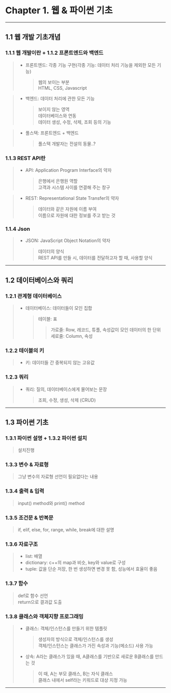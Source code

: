 # Chapter 1. 웹 & 파이썬 기초  
      
***  
    
## 1.1 웹 개발 기초개념
    
### 1.1.1 웹 개발이란 + 1.1.2 프론트엔드와 백엔드   
> * 프론트엔드: 각종 기능 구현(각종 기능: 데이터 처리 기능을 제외한 모든 기능)  
>   > 웹의 보이는 부분  
>   > HTML, CSS, Javascript  

> * 백엔드: 데이터 처리에 관한 모든 기능  
>   > 보이지 않는 영역  
>   > 데이터베이스와 연동  
>   > 데이터 생성, 수정, 삭제, 조회 등의 기능  

> * 풀스택: 프론트엔드 + 백엔드  
>   > 풀스택 개발자는 전설의 동물..?  

### 1.1.3 REST API란  
> * API: Application Program Interface의 약자  
>   > 은행에서 은행원 역할  
>   > 고객과 시스템 사이를 연결해 주는 창구  

> * REST: Representational State Transfer의 약자  
>   > 데이터와 같은 자원에 이름 부여  
>   > 이름으로 자원에 대한 정보를 주고 받는 것  
  
### 1.1.4 Json  
> * JSON: JavaScript Object Notation의 약자  
>   > 데이터의 양식  
>   > REST API를 만들 시, 데이터를 전달하고자 할 때, 사용할 양식  

***  

## 1.2 데이터베이스와 쿼리  

### 1.2.1 관계형 데이터베이스  
> * 데이터베이스: 데이터들이 모인 집합  
>   > 테이블: 표  
>   >   > 가로줄: Row, 레코드, 튜플, 속성값이 모인 데이터의 한 단위  
>   >   > 세로줄: Column, 속성  

### 1.2.2 테이블의 키  
> * 키: 데이터들 간 중복되지 않는 고유값  

### 1.2.3 쿼리  
> * 쿼리: 질의, 데이터베이스에게 물어보는 문장  
>   > 조회, 수정, 생성, 삭제 (CRUD)  

***

## 1.3 파이썬 기초  

### 1.3.1 파이썬 설명 + 1.3.2 파이썬 설치
> 설치진행  

### 1.3.3 변수 & 자료형  
> 그냥 변수의 자료형 선언이 필요없다는 내용  

### 1.3.4 출력 & 입력  
> input() method와 print() method  

### 1.3.5 조건문 & 반복문  
> if, elif, else, for, range, while, break에 대한 설명  

### 1.3.6 자료구조  
> * list: 배열  
> * dictionary: c++의 map과 비슷, key와 value로 구성  
> * tuple: 값을 단순 저장, 한 번 생성하면 변경 못 함, 성능에서 효율이 좋음  

### 1.3.7 함수  
> def로 함수 선언  
> return으로 결과값 도출  

### 1.3.8 클래스와 객체지향 프로그래밍  
> * 클래스: 객체/인스턴스를 만들기 위한 템플릿  
>   > 생성자의 방식으로 객체/인스턴스를 생성  
>   > 객체/인스턴스는 클래스가 가진 속성과 기능(메소드) 사용 가능  
> * 상속: A라는 클래스가 있을 때, A클래스를 기반으로 새로운 B클래스를 만드는 것  
>   > 이 때, A는 부모 클래스, B는 자식 클래스  
> 클래스 내에서 self라는 키워드로 대상 지정 가능  

***